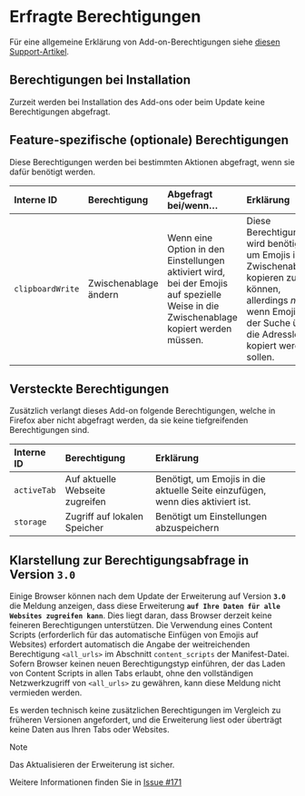 # Erfragte Berechtigungen

Für eine allgemeine Erklärung von Add-on-Berechtigungen siehe [diesen Support-Artikel](https://support.mozilla.org/de/kb/berechtigungsdialoge-der-firefox-erweiterungen).

## Berechtigungen bei Installation

Zurzeit werden bei Installation des Add-ons oder beim Update keine Berechtigungen abgefragt.

## Feature-spezifische (optionale) Berechtigungen

Diese Berechtigungen werden bei bestimmten Aktionen abgefragt, wenn sie dafür benötigt werden.

| Interne ID       | Berechtigung          | Abgefragt bei/wenn…                                                                                                                                 | Erklärung                                                                                                                                                                                                                                                          |
|:-----------------|:----------------------|:----------------------------------------------------------------------------------------------------------------------------------------------------|:-------------------------------------------------------------------------------------------------------------------------------------------------------------------------------------------------------------------------------------------------------------------|
| `clipboardWrite` | Zwischenablage ändern | Wenn eine Option in den Einstellungen aktiviert wird, bei der Emojis auf spezielle Weise in die Zwischenablage kopiert werden müssen. | Diese Berechtigung wird benötigt, um Emojis in die Zwischenablage kopieren zu können, allerdings _nur_ wenn Emojis bei der Suche über die Adressleiste kopiert werden sollen. |

## Versteckte Berechtigungen

Zusätzlich verlangt dieses Add-on folgende Berechtigungen, welche in Firefox aber nicht abgefragt werden, da sie keine tiefgreifenden Berechtigungen sind.

| Interne ID  | Berechtigung                    | Erklärung                                                                      |
|:------------|:--------------------------------|:-------------------------------------------------------------------------------|
| `activeTab` | Auf aktuelle Webseite zugreifen | Benötigt, um Emojis in die aktuelle Seite einzufügen, wenn dies aktiviert ist. |
| `storage`   | Zugriff auf lokalen Speicher    | Benötigt um Einstellungen abzuspeichern                                        |

## Klarstellung zur Berechtigungsabfrage in Version `3.0`

Einige Browser können nach dem Update der Erweiterung auf Version **`3.0`** die Meldung anzeigen, dass diese Erweiterung **`auf Ihre Daten für alle Websites zugreifen kann`**.
Dies liegt daran, dass Browser derzeit keine feineren Berechtigungen unterstützen. Die Verwendung eines Content Scripts (erforderlich für das automatische Einfügen von Emojis auf Websites) erfordert automatisch die Angabe der weitreichenden Berechtigung `<all_urls>` im Abschnitt `content_scripts` der Manifest-Datei.
Sofern Browser keinen neuen Berechtigungstyp einführen, der das Laden von Content Scripts in allen Tabs erlaubt, ohne den vollständigen Netzwerkzugriff von `<all_urls>` zu gewähren, kann diese Meldung nicht vermieden werden.

Es werden technisch keine zusätzlichen Berechtigungen im Vergleich zu früheren Versionen angefordert, und die Erweiterung liest oder überträgt keine Daten aus Ihren Tabs oder Websites.

> [!NOTE]
> Das Aktualisieren der Erweiterung ist sicher.

Weitere Informationen finden Sie in [Issue #171](https://github.com/rugk/awesome-emoji-picker/issues/171)